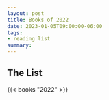 ```yaml
---
layout: post
title: Books of 2022
date: 2023-01-05T09:00:00-06:00
tags:
- reading list
summary:
---
```


## The List

{{< books "2022" >}}



